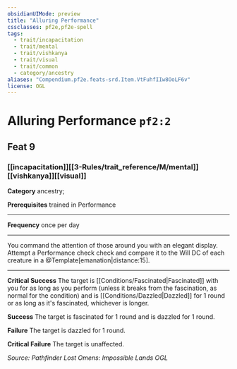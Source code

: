 ```yaml
---
obsidianUIMode: preview
title: "Alluring Performance"
cssclasses: pf2e,pf2e-spell
tags:
  - trait/incapacitation
  - trait/mental
  - trait/vishkanya
  - trait/visual
  - trait/common
  - category/ancestry
aliases: "Compendium.pf2e.feats-srd.Item.VtFuhfIIw8OoLF6v"
license: OGL
---
```

# Alluring Performance `pf2:2`
## Feat 9
### [[incapacitation]][[3-Rules/trait_reference/M/mental]][[vishkanya]][[visual]]

**Category** ancestry; 



**Prerequisites** trained in Performance
* * *
**Frequency** once per day

* * *

You command the attention of those around you with an elegant display. Attempt a Performance check check and compare it to the Will DC of each creature in a @Template\[emanation|distance:15\].

* * *

**Critical Success** The target is [[Conditions/Fascinated|Fascinated]] with you for as long as you perform (unless it breaks from the fascination, as normal for the condition) and is [[Conditions/Dazzled|Dazzled]] for 1 round or as long as it's fascinated, whichever is longer.

**Success** The target is fascinated for 1 round and is dazzled for 1 round.

**Failure** The target is dazzled for 1 round.

**Critical Failure** The target is unaffected.

*Source: Pathfinder Lost Omens: Impossible Lands*
*OGL*